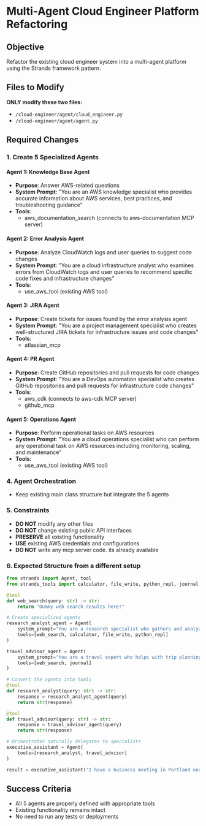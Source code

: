 # Multi-Agent Cloud Engineer Platform Refactoring

## Objective
Refactor the existing cloud engineer system into a multi-agent platform using the Strands framework pattern.

## Files to Modify
**ONLY modify these two files:**
- `/cloud-engineer/agent/cloud_engineer.py`
- `/cloud-engineer/agent/agent.py`

## Required Changes

### 1. Create 5 Specialized Agents

#### Agent 1: Knowledge Base Agent
- **Purpose**: Answer AWS-related questions
- **System Prompt**: "You are an AWS knowledge specialist who provides accurate information about AWS services, best practices, and troubleshooting guidance"
- **Tools**: 
  - aws_documentation_search (connects to aws-documentation MCP server)

#### Agent 2: Error Analysis Agent
- **Purpose**: Analyze CloudWatch logs and user queries to suggest code changes
- **System Prompt**: "You are a cloud infrastructure analyst who examines errors from CloudWatch logs and user queries to recommend specific code fixes and infrastructure changes"
- **Tools**:
  - use_aws_tool (existing AWS tool)

#### Agent 3: JIRA Agent
- **Purpose**: Create tickets for issues found by the error analysis agent
- **System Prompt**: "You are a project management specialist who creates well-structured JIRA tickets for infrastructure issues and code changes"
- **Tools**:
  - atlassian_mcp

#### Agent 4: PR Agent
- **Purpose**: Create GitHub repositories and pull requests for code changes
- **System Prompt**: "You are a DevOps automation specialist who creates GitHub repositories and pull requests for infrastructure code changes"
- **Tools**:
  - aws_cdk (connects to aws-cdk MCP server)
  - github_mcp

#### Agent 5: Operations Agent
- **Purpose**: Perform operational tasks on AWS resources
- **System Prompt**: "You are a cloud operations specialist who can perform any operational task on AWS resources including monitoring, scaling, and maintenance"
- **Tools**:
  - use_aws_tool (existing AWS tool)


### 4. Agent Orchestration
- Keep existing main class structure but integrate the 5 agents

### 5. Constraints
- **DO NOT** modify any other files
- **DO NOT** change existing public API interfaces
- **PRESERVE** all existing functionality
- **USE** existing AWS credentials and configurations
- **DO NOT** write any mcp server code. its already available

### 6. Expected Structure from a different setup
```python
from strands import Agent, tool 
from strands_tools import calculator, file_write, python_repl, journal 

@tool 
def web_search(query: str) -> str: 
    return "Dummy web search results here!" 

# Create specialized agents 
research_analyst_agent = Agent( 
    system_prompt="You are a research specialist who gathers and analyzes information about local startup markets", 
    tools=[web_search, calculator, file_write, python_repl] 
) 

travel_advisor_agent = Agent( 
    system_prompt="You are a travel expert who helps with trip planning and destination advice", 
    tools=[web_search, journal] 
) 

# Convert the agents into tools 
@tool 
def research_analyst(query: str) -> str: 
    response = research_analyst_agent(query) 
    return str(response) 

@tool 
def travel_advisor(query: str) -> str: 
    response = travel_advisor_agent(query) 
    return str(response) 

# Orchestrator naturally delegates to specialists 
executive_assistant = Agent(  
    tools=[research_analyst, travel_advisor]  
) 

result = executive_assistant("I have a business meeting in Portland next week. Suggest a nice place to stay near the local startup scene, and suggest a few startups to visit")

```

## Success Criteria
- All 5 agents are properly defined with appropriate tools
- Existing functionality remains intact
- No need to run any tests or deployments